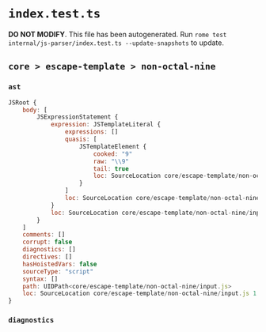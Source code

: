# `index.test.ts`

**DO NOT MODIFY**. This file has been autogenerated. Run `rome test internal/js-parser/index.test.ts --update-snapshots` to update.

## `core > escape-template > non-octal-nine`

### `ast`

```javascript
JSRoot {
	body: [
		JSExpressionStatement {
			expression: JSTemplateLiteral {
				expressions: []
				quasis: [
					JSTemplateElement {
						cooked: "9"
						raw: "\\9"
						tail: true
						loc: SourceLocation core/escape-template/non-octal-nine/input.js 1:1-1:3
					}
				]
				loc: SourceLocation core/escape-template/non-octal-nine/input.js 1:0-1:4
			}
			loc: SourceLocation core/escape-template/non-octal-nine/input.js 1:0-1:5
		}
	]
	comments: []
	corrupt: false
	diagnostics: []
	directives: []
	hasHoistedVars: false
	sourceType: "script"
	syntax: []
	path: UIDPath<core/escape-template/non-octal-nine/input.js>
	loc: SourceLocation core/escape-template/non-octal-nine/input.js 1:0-2:0
}
```

### `diagnostics`

```

```
